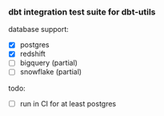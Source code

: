 ### dbt integration test suite for dbt-utils

database support:
 - [x] postgres
 - [x] redshift
 - [ ] bigquery (partial)
 - [ ] snowflake (partial)

todo:
 - [ ] run in CI for at least postgres
